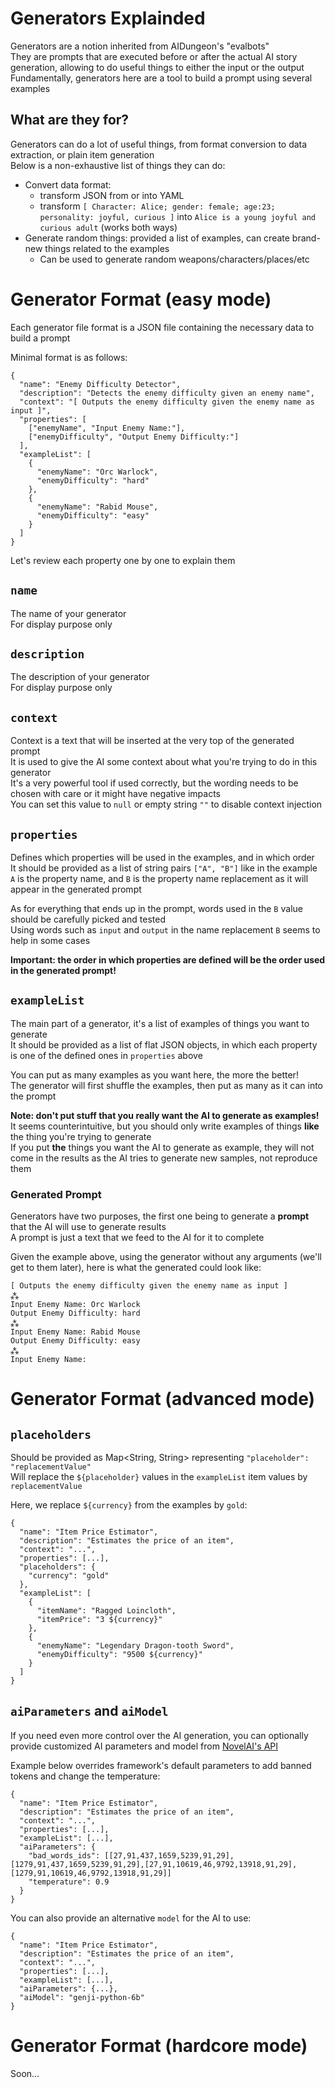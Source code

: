 # Generators Explainded

Generators are a notion inherited from AIDungeon's "evalbots"  
They are prompts that are executed before or after the actual AI story generation, allowing to do useful things to
either the input or the output  
Fundamentally, generators here are a tool to build a prompt using several examples

## What are they for?

Generators can do a lot of useful things, from format conversion to data extraction, or plain item generation  
Below is a non-exhaustive list of things they can do:

- Convert data format:
    - transform JSON from or into YAML
    - transform `[ Character: Alice; gender: female; age:23; personality: joyful, curious ]`
      into `Alice is a young joyful and curious adult` (works both ways)
- Generate random things: provided a list of examples, can create brand-new things related to the examples
    - Can be used to generate random weapons/characters/places/etc

# Generator Format (easy mode)

Each generator file format is a JSON file containing the necessary data to build a prompt

Minimal format is as follows:

```
{
  "name": "Enemy Difficulty Detector",
  "description": "Detects the enemy difficulty given an enemy name",
  "context": "[ Outputs the enemy difficulty given the enemy name as input ]",
  "properties": [
    ["enemyName", "Input Enemy Name:"],
    ["enemyDifficulty", "Output Enemy Difficulty:"]
  ],
  "exampleList": [
    {
      "enemyName": "Orc Warlock",
      "enemyDifficulty": "hard"
    },
    {
      "enemyName": "Rabid Mouse",
      "enemyDifficulty": "easy"
    }
  ]
}
```

Let's review each property one by one to explain them

## `name`

The name of your generator  
For display purpose only

## `description`

The description of your generator  
For display purpose only

## `context`

Context is a text that will be inserted at the very top of the generated prompt  
It is used to give the AI some context about what you're trying to do in this generator  
It's a very powerful tool if used correctly, but the wording needs to be chosen with care or it might have negative
impacts  
You can set this value to `null` or empty string `""` to disable context injection

## `properties`

Defines which properties will be used in the examples, and in which order  
It should be provided as a list of string pairs `["A", "B"]` like in the example  
`A` is the property name, and `B` is the property name replacement as it will appear in the generated prompt

As for everything that ends up in the prompt, words used in the `B` value should be carefully picked and tested  
Using words such as `input` and `output` in the name replacement `B` seems to help in some cases

**Important: the order in which properties are defined will be the order used in the generated prompt!**

## `exampleList`

The main part of a generator, it's a list of examples of things you want to generate  
It should be provided as a list of flat JSON objects, in which each property is one of the defined ones in `properties`
above

You can put as many examples as you want here, the more the better!  
The generator will first shuffle the examples, then put as many as it can into the prompt

**Note: don't put stuff that you really want the AI to generate as examples!**
It seems counterintuitive, but you should only write examples of things **like** the thing you're trying to generate  
If you put **the** things you want the AI to generate as example, they will not come in the results as the AI tries to
generate new samples, not reproduce them

### Generated Prompt

Generators have two purposes, the first one being to generate a **prompt** that the AI will use to generate results  
A prompt is just a text that we feed to the AI for it to complete

Given the example above, using the generator without any arguments (we'll get to them later), here is what the generated
could look like:

```
[ Outputs the enemy difficulty given the enemy name as input ]
⁂
Input Enemy Name: Orc Warlock
Output Enemy Difficulty: hard
⁂
Input Enemy Name: Rabid Mouse
Output Enemy Difficulty: easy
⁂
Input Enemy Name:
```

# Generator Format (advanced mode)

## `placeholders`

Should be provided as Map<String, String> representing `"placeholder": "replacementValue"`  
Will replace the `${placeholder}` values in the `exampleList` item values by `replacementValue`

Here, we replace `${currency}` from the examples by `gold`:

```
{
  "name": "Item Price Estimator",
  "description": "Estimates the price of an item",
  "context": "...",
  "properties": [...],
  "placeholders": {
    "currency": "gold"
  },
  "exampleList": [
    {
      "itemName": "Ragged Loincloth",
      "itemPrice": "3 ${currency}"
    },
    {
      "enemyName": "Legendary Dragon-tooth Sword",
      "enemyDifficulty": "9500 ${currency}"
    }
  ]
}
```

## `aiParameters` and `aiModel`

If you need even more control over the AI generation, you can optionally provide customized AI parameters and model
from [NovelAI's API](https://api.novelai.net/docs/static/index.html#/%2Fai%2F/AIController_aiGenerate)

Example below overrides framework's default parameters to add banned tokens and change the temperature:

```
{
  "name": "Item Price Estimator",
  "description": "Estimates the price of an item",
  "context": "...",
  "properties": [...],
  "exampleList": [...],
  "aiParameters": {
    "bad_words_ids": [[27,91,437,1659,5239,91,29],[1279,91,437,1659,5239,91,29],[27,91,10619,46,9792,13918,91,29],[1279,91,10619,46,9792,13918,91,29]]
    "temperature": 0.9
  }
}
```

You can also provide an alternative `model` for the AI to use:

```
{
  "name": "Item Price Estimator",
  "description": "Estimates the price of an item",
  "context": "...",
  "properties": [...],
  "exampleList": [...],
  "aiParameters": {...},
  "aiModel": "genji-python-6b"
}
```

# Generator Format (hardcore mode)

Soon...